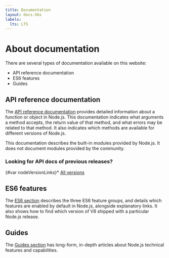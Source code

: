```yaml
---
title: Documentation
layout: docs.hbs
labels:
  lts: LTS
---
```


# About documentation

There are several types of documentation available on this website:

* API reference documentation
* ES6 features
* Guides

## API reference documentation

The [API reference documentation](https://nodejs.org/api/) provides detailed information about a function or object in Node.js. This documentation indicates what arguments a method accepts, the return value of that method, and what errors may be related to that method. It also indicates which methods are available for different versions of Node.js.

This documentation describes the built-in modules provided by Node.js. It does not document modules provided by the community.

<div class="highlight-box">

### Looking for API docs of previous releases?

{#var nodeVersionLinks}* [All versions](https://nodejs.org/docs/)

</div>

## ES6 features

The [ES6 section](/en/docs/es6/) describes the three ES6 feature groups, and details which features are enabled by default in Node.js, alongside explanatory links. It also shows how to find which version of V8 shipped with a particular Node.js release.

## Guides

The [Guides section](/en/docs/guides/) has long-form, in-depth articles about Node.js technical features and capabilities.
